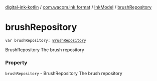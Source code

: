 [digital-ink-kotlin](../../index.md) / [com.wacom.ink.format](../index.md) / [InkModel](index.md) / [brushRepository](./brush-repository.md)

# brushRepository

`var brushRepository: `[`BrushRepository`](../../com.wacom.ink.format.rendering/-brush-repository/index.md)

BrushRepository The brush repository

### Property

`brushRepository` - BrushRepository The brush repository
